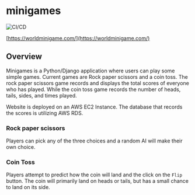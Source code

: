 # minigames
![CI/CD](https://github.com/brandoneng000/minigames/actions/workflows/deployment.yml/badge.svg)

[https://worldminigame.com/](https://worldminigame.com/)

## Overview

Minigames is a Python/Django application where users can play some simple games. Current games are Rock paper scissors and a coin toss.
The rock paper scissors game records and displays the total scores of everyone who has played. While the coin toss game
records the number of heads, tails, sides, and times played. 

Website is deployed on an AWS EC2 Instance. The database that records the scores is utilizing AWS RDS. 

### Rock paper scissors

Players can pick any of the three choices and a random AI will make their own choice.

### Coin Toss

Players attempt to predict how the coin will land and the click on the `Flip` button.
The coin will primarily land on heads or tails, but has a small chance to land on its side.